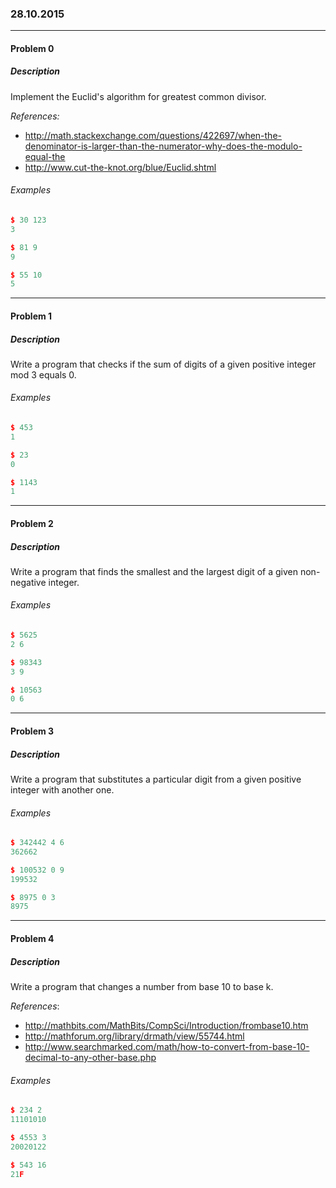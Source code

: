 ### 28.10.2015

---

#### Problem 0
##### Description

Implement the Euclid's algorithm for greatest common divisor.

_References:_
- http://math.stackexchange.com/questions/422697/when-the-denominator-is-larger-than-the-numerator-why-does-the-modulo-equal-the
- http://www.cut-the-knot.org/blue/Euclid.shtml

###### Examples

```c++
$ 30 123
3

$ 81 9
9

$ 55 10
5
```

---

#### Problem 1
##### Description

Write a program that checks if the sum of digits of a given positive integer mod
3 equals 0. 

###### Examples

```c++
$ 453
1

$ 23
0

$ 1143
1
```

---

#### Problem 2
##### Description

Write a program that finds the smallest and the largest digit of a given
non-negative integer.

###### Examples

```c++
$ 5625
2 6

$ 98343
3 9

$ 10563
0 6
```
---

#### Problem 3
##### Description

Write a program that substitutes a particular digit from a given positive
integer with another one.

###### Examples

```c++
$ 342442 4 6
362662

$ 100532 0 9
199532

$ 8975 0 3
8975
```

---

#### Problem 4
##### Description

Write a program that changes a number from base 10 to base k.

_References_:
- http://mathbits.com/MathBits/CompSci/Introduction/frombase10.htm
- http://mathforum.org/library/drmath/view/55744.html
- http://www.searchmarked.com/math/how-to-convert-from-base-10-decimal-to-any-other-base.php


###### Examples

```c++
$ 234 2
11101010

$ 4553 3
20020122

$ 543 16
21F

```

